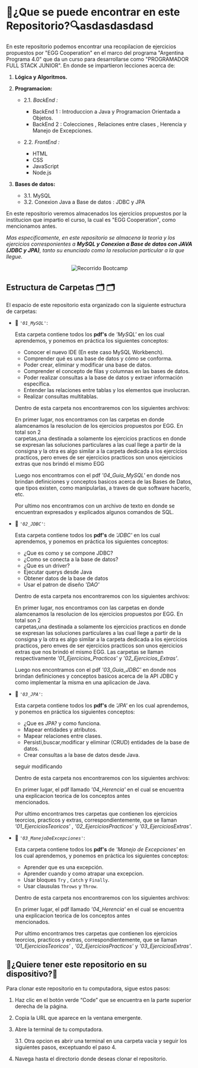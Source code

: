 # 🔎¿Que se puede encontrar en este Repositorio?🔍asdasdasdasd

En este repositorio podemos encontrar una recopilacion de ejercicios propuestos por "EGG Cooperation" en el marco del programa "Argentina Programa 4.0" que  da un curso para desarrollarse como "PROGRAMADOR FULL STACK JUNIOR". En donde se impartieron lecciones acerca de:

1. **Lógica y Algoritmos.**

2. **Programacion:**
   + 2.1. *BackEnd :*
        + BackEnd 1 : Introduccion a Java y Programacion Orientada a Objetos.
        + BackEnd 2 : Colecciones , Relaciones entre clases , Herencia y Manejo de Excepciones.
       
   + 2.2. *FrontEnd :*
        + HTML
        + CSS
        + JavaScript
        + Node.js
      
3. **Bases de datos:**
    + 3.1. MySQL
    + 3.2. Conexion Java a Base de datos : JDBC y JPA 

En este repositorio veremos almacenados los ejercicios propuestos por la institucion que impartio el curso, la cual es "EGG Cooperation", como mencionamos antes.

*Mas especificamente, en este repositorio se almacena la teoria y los ejercicios corresponientes a **MySQL y Conexion a Base de datos con JAVA (JDBC y JPA)**, tanto su enunciado como la resolucion particular a la que llegue.*

<p align="center">
  <img src="https://i.postimg.cc/hGXFf9hh/ARGENTINA-PROGRAMA-4-0-My-SQL-y-Conexion-a-Base-de-Datos.png" alt = "Recorrido Bootcamp" />
</p>

## Estructura de Carpetas 🗂 🗂

El espacio de este repositorio esta organizado con la siguiente estructura de carpetas:

+ 📂 *`'01_MySQL'`*:
    
    Esta carpeta contiene todos los **pdf's** de *'MySQL'* en los cual aprendemos, y ponemos en práctica los siguientes conceptos:

    * Conocer el nuevo IDE (En este caso MySQL Workbench).
    * Comprender qué es una base de datos y cómo se conforma.
    * Poder crear, eliminar y modificar una base de datos.
    * Comprender el concepto de filas y columnas en las bases de datos.
    * Poder realizar consultas a la base de datos y extraer información específica.
    * Entender las relaciones entre tablas y los elementos que involucran.
    * Realizar consultas multitablas.
  
    Dentro de esta carpeta nos encontraremos con los siguientes archivos:
    
    En primer lugar, nos encontramos con las carpetas en donde alamcenamos la resolucion de los ejercicios propuestos por EGG. En total son 2       
    carpetas,una destinada a solamente los ejercicios practicos en donde se expresan las soluciones particulares a las cual llege a partir de la    
    consigna y la otra es algo similar a la carpeta dedicada a los ejercicios practicos, pero enves de ser ejercicios practicos son unos 
    ejercicios extras que nos brindó el mismo EGG
  
    Luego nos encontramos con el pdf *'04_Guia_MySQL'* en donde nos brindan definiciones y conceptos basicos acerca de las Bases de Datos, que 
    tipos existen, como manipularlas, a traves de que software hacerlo, etc.

    Por ultimo nos encontramos con un archivo de texto en donde se encuentran expresados y explicados algunos comandos de SQL.

+ 📂 *`'02_JDBC'`*: 

    Esta carpeta contiene todos los **pdf's** de *'JDBC'* en los cual aprendemos, y ponemos en práctica los siguientes conceptos:

    + ¿Que es como y se compone JDBC?
    + ¿Como se conecta a la base de datos?
    + ¿Que es un driver?
    + Ejecutar querys desde Java
    + Obtener datos de la base de datos
    + Usar el patron de diseño *'DAO'*

    Dentro de esta carpeta nos encontraremos con los siguientes archivos:

    En primer lugar, nos encontramos con las carpetas en donde alamcenamos la resolucion de los ejercicios propuestos por EGG. En total son 2      
    carpetas,una destinada a solamente los ejercicios practicos en donde se expresan las soluciones particulares a las cual llege a partir de la   
    consigna y la otra es algo similar a la carpeta dedicada a los ejercicios practicos, pero enves de ser ejercicios practicos son unos 
    ejercicios extras que nos brindó el mismo EGG. Las carpetas se llaman respectivamente *'01_Ejercicios_Practicos'* y *'02_Ejercicios_Extras'*.

    Luego nos encontramos con el pdf *'03_Guia_JDBC'* en donde nos brindan definiciones y conceptos basicos acerca de la API JDBC y como                implementar la misma en una aplicacion de Java.

+ 📂 *`'03_JPA'`*: 

    Esta carpeta contiene todos los **pdf's** de *'JPA'* en los cual aprendemos, y ponemos en práctica los siguientes conceptos:

    + ¿Que es JPA? y como funciona.
    + Mapear entidades y atributos.
    + Mapear relaciones entre clases.
    + Persisti,buscar,modificar y eliminar (CRUD) entidades de la base de datos.
    + Crear consultas a la base de datos desde Java.
 
  seguir modificando

    Dentro de esta carpeta nos encontraremos con los siguientes archivos:
    
    En primer lugar, el pdf llamado *'04_Herencia'* en el cual se encuentra una explicacion teorica de los conceptos antes    
    mencionados.

    Por ultimo encontramos tres carpetas que contienen los ejercicios teorcios, practicos y extras, correspondientemente, que se llaman 
    *'01_EjerciciosTeoricos'* , *'02_EjerciciosPracticos'* y *'03_EjerciciosExtras'*.

+ 📂 *`'03_ManejoDeExcepciones'`*: 

    Esta carpeta contiene todos los **pdf's** de *'Manejo de Excepciones'* en los cual aprendemos, y ponemos en práctica los siguientes conceptos:

    + Aprender que es una excepción.
    + Aprender cuando y como atrapar una excepcion.
    + Usar bloques `Try` , `Catch` y `Finally`.
    + Usar clausulas `Throws` y `Throw`.

    Dentro de esta carpeta nos encontraremos con los siguientes archivos:
    
    En primer lugar, el pdf llamado *'04_Herencia'* en el cual se encuentra una explicacion teorica de los conceptos antes    
    mencionados.

    Por ultimo encontramos tres carpetas que contienen los ejercicios teorcios, practicos y extras, correspondientemente, que se llaman 
    *'01_EjerciciosTeoricos'* , *'02_EjerciciosPracticos'* y *'03_EjerciciosExtras'*.

## 📝¿Quiere tener este repositorio en su dispositivo?📝

Para clonar este repositorio en tu computadora, sigue estos pasos:

1. Haz clic en el botón verde “Code” que se encuentra en la parte superior derecha de la página.

2. Copia la URL que aparece en la ventana emergente.

3. Abre la terminal de tu computadora.
    
    3.1. Otra opcion es abrir una terminal en una carpeta vacia y  seguir los siguientes pasos, exceptuando el paso 4.

4. Navega hasta el directorio donde deseas clonar el repositorio.
